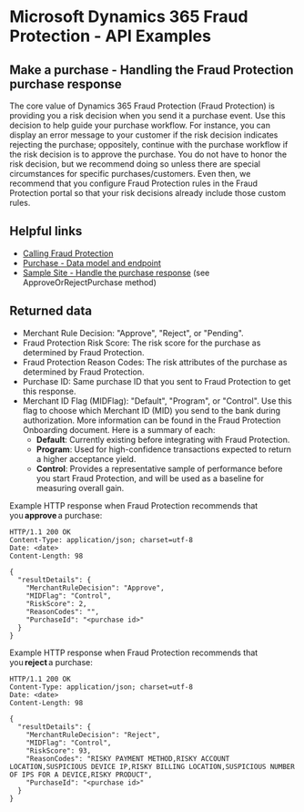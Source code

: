 # Microsoft Dynamics 365 Fraud Protection - API Examples
## Make a purchase - Handling the Fraud Protection purchase response

The core value of Dynamics 365 Fraud Protection (Fraud Protection) is providing you a risk decision when you send it a purchase event. Use this decision to help guide your purchase workflow. For instance, you can display an error message to your customer if the risk decision indicates rejecting the purchase; oppositely, continue with the purchase workflow if the risk decision is to approve the purchase. You do not have to honor the risk decision, but we recommend doing so unless there are special circumstances for specific purchases/customers. Even then, we recommend that you configure Fraud Protection rules in the Fraud Protection portal so that your risk decisions already include those custom rules.

## Helpful links
- [Calling Fraud Protection](./Authenticate&#32;and&#32;call&#32;Fraud&#32;Protection.md)
- [Purchase - Data model and endpoint](https://apidocs.microsoft.com/services/graphriskapi#/KnowledgeGatewayEvent/KnowledgeGatewayEventActivitiesPurchasePost)
- [Sample Site - Handle the purchase response](../src/Web/Controllers/BasketController.cs) (see ApproveOrRejectPurchase method)

## Returned data
- Merchant Rule Decision: "Approve", "Reject", or "Pending".
- Fraud Protection Risk Score: The risk score for the purchase as determined by Fraud Protection.
- Fraud Protection Reason Codes: The risk attributes of the purchase as determined by Fraud Protection.
- Purchase ID: Same purchase ID that you sent to Fraud Protection to get this response.
- Merchant ID Flag (MIDFlag): "Default", "Program", or "Control". Use this flag to choose which Merchant ID (MID) you send to the bank during authorization. More information can be found in the Fraud Protection Onboarding document.  Here is a summary of each:
  - **Default**: Currently existing before integrating with Fraud Protection. 
  - **Program**: Used for high-confidence transactions expected to return a higher acceptance yield. 
  - **Control**: Provides a representative sample of performance before you start Fraud Protection, and will be used as a baseline for measuring overall gain.

Example HTTP response when Fraud Protection recommends that you **approve** a purchase:
```http
HTTP/1.1 200 OK
Content-Type: application/json; charset=utf-8
Date: <date>
Content-Length: 98

{
  "resultDetails": {
    "MerchantRuleDecision": "Approve",
    "MIDFlag": "Control",
    "RiskScore": 2,
    "ReasonCodes": "",
    "PurchaseId": "<purchase id>"
  }
}
```

Example HTTP response when Fraud Protection recommends that you **reject** a purchase: 
```http
HTTP/1.1 200 OK
Content-Type: application/json; charset=utf-8
Date: <date>
Content-Length: 98

{
  "resultDetails": {
    "MerchantRuleDecision": "Reject",
    "MIDFlag": "Control",
    "RiskScore": 93,
    "ReasonCodes": "RISKY PAYMENT METHOD,RISKY ACCOUNT LOCATION,SUSPICIOUS DEVICE IP,RISKY BILLING LOCATION,SUSPICIOUS NUMBER OF IPS FOR A DEVICE,RISKY PRODUCT",
    "PurchaseId": "<purchase id>"
  }
}
```
